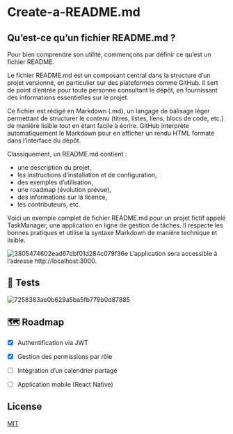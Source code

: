 # Create-a-README.md

## Qu’est-ce qu’un fichier README.md ?

Pour bien comprendre son utilité, commençons par définir ce qu’est un fichier README.

Le fichier README.md est un composant central dans la structure d’un projet versionné, en particulier sur des plateformes comme GitHub. Il sert de point d’entrée pour toute personne consultant le dépôt, en fournissant des informations essentielles sur le projet.

Ce fichier est rédigé en Markdown (.md), un langage de balisage léger permettant de structurer le contenu (titres, listes, liens, blocs de code, etc.) de manière lisible tout en étant facile à écrire. GitHub interprète automatiquement le Markdown pour en afficher un rendu HTML formaté dans l’interface du dépôt.

Classiquement, un README.md contient :

- une description du projet,
- les instructions d’installation et de configuration,
- des exemples d’utilisation,
- une roadmap (évolution prévue),
- des informations sur la licence,
- les contributeurs, etc.






Voici un exemple complet de fichier README.md pour un projet fictif appelé TaskManager, une application en ligne de gestion de tâches. Il respecte les bonnes pratiques et utilise la syntaxe Markdown de manière technique et lisible.

![3805474602ead67dbf01d284c079f36e](https://github.com/user-attachments/assets/dc6799c2-6557-4bb7-b8a4-4f62953352d8)
L’application sera accessible à l’adresse http://localhost:3000.

## 🧪 Tests
![7258383ae0b629a5ba5fb779b0d87885](https://github.com/user-attachments/assets/1254398c-6017-4538-a137-46abfa23a68a)

## 🗺️ Roadmap
- [x] Authentification via JWT
- [x] Gestion des permissions par rôle
- [ ] Intégration d’un calendrier partagé
- [ ] Application mobile (React Native)







## License

[MIT](https://choosealicense.com/licenses/mit/)
